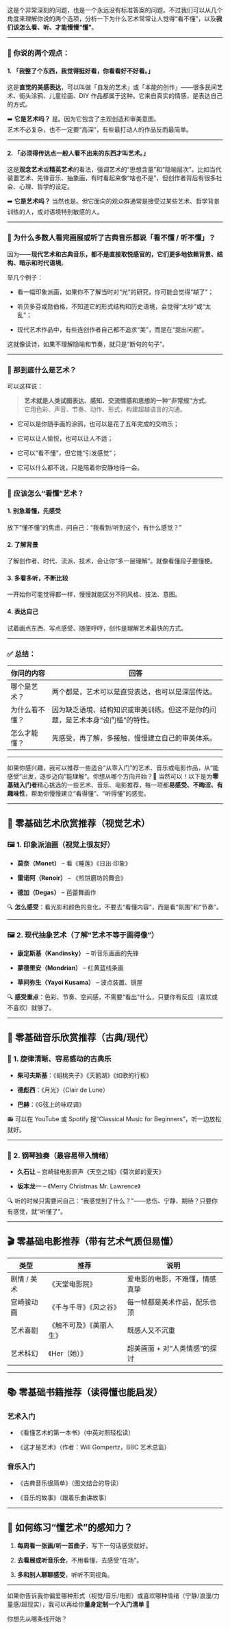 这是个非常深刻的问题，也是一个永远没有标准答案的问题。不过我们可以从几个角度来理解你说的两个选项，分析一下为什么艺术常常让人觉得“看不懂”，以及**我们该怎么看、听、才能慢慢“懂”**。

---

### 🎨 你说的两个观点：

#### 1. 「我整了个东西，我觉得挺好看，你看看好不好看。」

这是**直觉的美感表达**，可以叫做「自发的艺术」或「本能的创作」——很多民间艺术、街头涂鸦、儿童绘画、DIY 作品都属于这种。它来自真实的情感，是表达自己的方式。

➡️ **它是艺术吗？** 是。因为它包含了主观创造和审美意图。  
艺术不必复杂，也不一定要“高深”，有些最打动人的作品反而最简单。

---

#### 2. 「必须得传达点一般人看不出来的东西才叫艺术。」

这是**观念艺术**或**精英艺术**的看法，强调艺术的“思想含量”和“隐喻层次”。比如当代装置艺术、先锋音乐、抽象画，有时看起来像“啥也不是”，但创作者背后有很多社会、心理、哲学的设定。

➡️ **它是艺术吗？** 当然也是。但它面向的观众群通常是接受过某些艺术、哲学背景训练的人，或对语境特别敏感的人。

---

### 🧠 为什么多数人看完画展或听了古典音乐都说「看不懂 / 听不懂」？

因为——**现代艺术和古典音乐，都不是直接取悦感官的，它们更多地依赖背景、结构、暗示和时代语境**。

举几个例子：

- 看一幅印象派画，如果你不了解当时对“光”的研究，你可能会觉得“糊了”；
    
- 听贝多芬或勋伯格，不知道它的形式结构和历史语境，会觉得“太吵”或“太乱”；
    
- 现代艺术作品中，有些连创作者自己都不追求“美”，而是在“提出问题”。
    

这就像读诗，如果不理解隐喻和节奏，就只是“断句的句子”。

---

### 🧭 那到底什么是艺术？

可以这样说：

> **艺术就是人类试图表达、感知、交流情感和思想的一种“非常规”方式**。  
> 它用色彩、声音、节奏、动作、形式，构建超越语言的沟通。

- 它可以是你随手画的涂鸦，也可以是花了五年完成的交响乐；
    
- 它可以让人愉悦，也可以让人不适；
    
- 它可以“看不懂”，但它能“引发感觉”；
    
- 它可以什么都不说，只是陪着你安静地待一会。
    

---

### 👀 应该怎么“看懂”艺术？

#### 1. **别急着懂，先感受**

放下“懂不懂”的焦虑，问自己：“我看到/听到这个，有什么感觉？”

#### 2. **了解背景**

了解创作者、时代、流派、技术，会让你“多一层理解”。就像看懂段子要懂梗。

#### 3. **多看多听，不断比较**

一开始你可能觉得都一样，慢慢就能区分不同风格、技法、意图。

#### 4. **表达自己**

试着画点东西、写点感受、随便哼哼，创作是理解艺术最快的方式。

---

### ✅ 总结：

|你问的内容|回答|
|---|---|
|哪个是艺术？|两个都是，艺术可以是直觉表达，也可以是深层传达。|
|为什么看不懂？|因为缺乏语境、结构知识或审美训练。但这不是你的问题，是艺术本身“设门槛”的特性。|
|怎么才能懂？|先感受，再了解，多接触，慢慢建立自己的审美体系。|

---

如果你感兴趣，我可以推荐一些适合“从零入门”的艺术、音乐或电影作品，从“能感受”出发，逐步迈向“能理解”。你想从哪个方向开始？👀
当然可以！以下是为**零基础入门者**精心挑选的一些艺术、音乐、电影推荐，每一项都**易感受、不晦涩、有趣味性**，帮助你慢慢建立“看得懂”、“听得懂”的感觉。

---

## 🎨 零基础艺术欣赏推荐（视觉艺术）

### 🖼️ 1. **印象派油画（视觉上很友好）**

- **莫奈（Monet）** – 看《睡莲》《日出·印象》
    
- **雷诺阿（Renoir）** – 《煎饼磨坊的舞会》
    
- **德加（Degas）** – 芭蕾舞画作
    

🔍 **怎么感受**：看光影和颜色的变化，不要去“看懂内容”，而是看“氛围”和“节奏”。

---

### 🖼️ 2. **现代抽象艺术（了解“艺术不等于画得像”）**

- **康定斯基（Kandinsky）** – 听音乐画画的先锋
    
- **蒙德里安（Mondrian）** – 红黄蓝线条画
    
- **草间弥生（Yayoi Kusama）** – 波点装置、镜屋
    

🔍 **感受重点**：色彩、节奏、空间感，不需要“看出”什么，只要你有反应（喜欢或不喜欢）就够了。

---

## 🎼 零基础音乐欣赏推荐（古典/现代）

### 🎻 1. **旋律清晰、容易感动的古典乐**

- **柴可夫斯基**：《胡桃夹子》《天鹅湖》《如歌的行板》
    
- **德彪西**：《月光》（Clair de Lune）
    
- **巴赫**：《G弦上的咏叹调》
    

📻 可以在 YouTube 或 Spotify 搜“Classical Music for Beginners”，听一边放松就好。

---

### 🎹 2. **钢琴独奏（最容易带入情绪）**

- **久石让** – 宫崎骏电影原声《天空之城》《菊次郎的夏天》
    
- **坂本龙一** – 《Merry Christmas Mr. Lawrence》
    

🔍 听的时候只需要问自己：“我感觉到了什么？”——悲伤、宁静、期待？只要你有感觉，就“听懂了”。

---

## 🎬 零基础电影推荐（带有艺术气质但易懂）

|类型|推荐|说明|
|---|---|---|
|剧情 / 美术|《天堂电影院》|爱电影的电影，不难懂，情感真挚|
|宫崎骏动画|《千与千寻》《风之谷》|每一帧都是美术作品，配乐也顶|
|艺术喜剧|《触不可及》《美丽人生》|既感人又不沉重|
|艺术科幻|《Her（她）》|超美画面 + 对“人类情感”的探讨|

---

## 📚 零基础书籍推荐（读得懂也能启发）

### 艺术入门

- 《看懂艺术的第一本书》（中英对照轻松读）
    
- 《这才是艺术》（作者：Will Gompertz，BBC 艺术总监）
    

### 音乐入门

- 《古典音乐很简单》（图文结合的导读）
    
- 《音乐的故事》（跟着乐曲讲故事）
    

---

## 🎯 如何练习“懂艺术”的感知力？

1. **每周看一张画/听一首曲子**，写下一句话感受就好。
    
2. **去看展或听音乐会**，不用看懂，去感受“在场”。
    
3. **多和别人聊聊感受**，听听不同视角。
    

---

如果你告诉我你偏爱哪种形式（视觉/音乐/电影）或喜欢哪种情绪（宁静/浪漫/力量感/超现实），我可以再给你**量身定制一个入门清单** 🎁

你想先从哪条线开始？